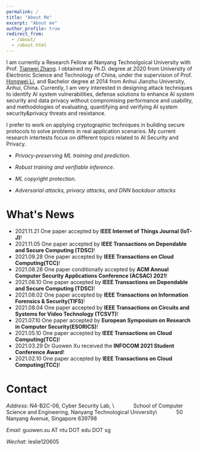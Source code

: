 ```yaml
---
permalink: /
title: "About Me"
excerpt: "About me"
author_profile: true
redirect_from: 
  - /about/
  - /about.html
---
```


 I am currently a Research  Fellow at Nanyang Technolgoical University with Prof. [Tianwei Zhang](https://personal.ntu.edu.sg/tianwei.zhang/). I obtained my Ph.D. degree at 2020 from University of Electronic Science and Technology of China, under the supervision of Prof. [Hongwei Li](https://faculty.uestc.edu.cn/lihongwei/zh_CN/index.htm), and Bachelor degree  at 2014 from Anhui Jianzhu University, Anhui, China. Currently, I am very interested in designing attack techniques to identify AI system vulnerabilities, defense solutions to enhance AI system security and data privacy without compromising performance and usability, and methodologies of evaluating, quantifying and verifying AI system security&privacy threats and resistance.



I prefer to work on applying cryptographic techniques in building secure protocols to solve problems in real application scenarios. My current research intertests focus on different topics related to AI Security and Privacy.

- *Privacy-preserving ML training and prediction*. 

- *Robust training and verifiable inference*.

- *ML copyright protection*.

- *Adversarial attacks, privacy attacks, and DNN backdoor attacks*

What's News
======
- 2021.11.21 One paper  accepted by **IEEE Internet of Things Journal (IoT-J)**!
- 2021.11.05 One paper  accepted by **IEEE Transactions on Dependable and Secure Computing (TDSC)**!
- 2021.09.28 One paper accepted by **IEEE Transactions on Cloud Computing(TCC)**!
- 2021.08.28 One paper conditionally accepted by **ACM Annual Computer Security Applications Conference (ACSAC) 2021**! 
- 2021.08.10 One paper  accepted by **IEEE Transactions on Dependable and Secure Computing (TDSC)**!
- 2021.08.02 One paper accepted by **IEEE Transactions on Information Forensics & Security(TIFS)**!
- 2021.08.04 One paper accepted by **IEEE Transactions on Circuits and Systems for Video Technology (TCSVT)**!
- 2021.07.10 One paper accepted by **European Symposium on Research in Computer Security(ESORICS)**!
- 2021.05.10 One paper accepted by **IEEE Transactions on Cloud Computing(TCC)**!
- 2021.03.29 Dr Guowen Xu received the **INFOCOM 2021 Student Conference Award**!
- 2021.02.10 One paper accepted by **IEEE Transactions on Cloud Computing(TCC)**!


Contact
======
*Address*: N4-B2C-06, Cyber Security Lab, \\
&nbsp;&nbsp;&nbsp;&nbsp;&nbsp;&nbsp;&nbsp;&nbsp;&nbsp;&nbsp;&nbsp;
School of Computer Science and Engineering, Nanyang Technological University\\
&nbsp;&nbsp;&nbsp;&nbsp;&nbsp;&nbsp;&nbsp;&nbsp;&nbsp;&nbsp;&nbsp;
50 Nanyang Avenue, Singapore 639798

*Email*: guowen.xu AT ntu DOT edu DOT sg

*Wechat*: leslie120605
